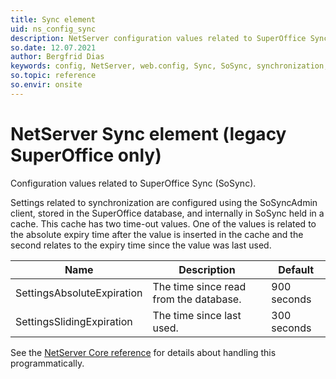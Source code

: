 ```yaml
---
title: Sync element
uid: ns_config_sync
description: NetServer configuration values related to SuperOffice Sync (SoSync).
so.date: 12.07.2021
author: Bergfrid Dias
keywords: config, NetServer, web.config, Sync, SoSync, synchronization, SoSyncAdmin, SettingsAbsoluteExpiration, SettingsSlidingExpiration
so.topic: reference
so.envir: onsite
---
```


# NetServer Sync element (legacy SuperOffice only)

Configuration values related to SuperOffice Sync (SoSync).

Settings related to synchronization are configured using the SoSyncAdmin client, stored in the SuperOffice database, and internally in SoSync held in a cache. This cache has two time-out values. One of the values is related to the absolute expiry time after the value is inserted in the cache and the second relates to the expiry time since the value was last used.

| Name | Description | Default |
|---|---|---|
| SettingsAbsoluteExpiration | The time since read from the database. | 900 seconds |
| SettingsSlidingExpiration | The time since last used. | 300 seconds |

See the [NetServer Core reference][1] for details about handling this programmatically.

<!-- Referenced links -->
[1]: <xref:SuperOffice.Configuration.ConfigFile.Sync>
